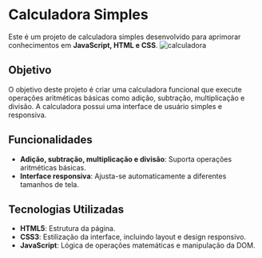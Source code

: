 # Calculadora Simples

Este é um projeto de calculadora simples desenvolvido para aprimorar conhecimentos em **JavaScript, HTML e CSS**.
![calculadora](https://github.com/user-attachments/assets/39d7ba8a-22c6-4696-b88a-363b54de2ae7)

## Objetivo

O objetivo deste projeto é criar uma calculadora funcional que execute operações aritméticas básicas como adição, subtração, multiplicação e divisão. A calculadora possui uma interface de usuário simples e responsiva.

## Funcionalidades

- **Adição, subtração, multiplicação e divisão**: Suporta operações aritméticas básicas.
- **Interface responsiva**: Ajusta-se automaticamente a diferentes tamanhos de tela.


## Tecnologias Utilizadas

- **HTML5**: Estrutura da página.
- **CSS3**: Estilização da interface, incluindo layout e design responsivo.
- **JavaScript**: Lógica de operações matemáticas e manipulação da DOM.


